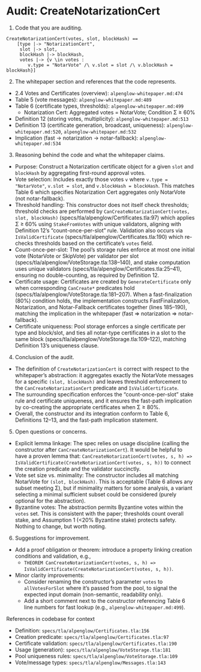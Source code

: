 # Audit: CreateNotarizationCert

1. Code that you are auditing.

```
CreateNotarizationCert(votes, slot, blockHash) ==
    [type |-> "NotarizationCert",
     slot |-> slot,
     blockHash |-> blockHash,
     votes |-> {v \in votes : 
        v.type = "NotarVote" /\ v.slot = slot /\ v.blockHash = blockHash}]
```

2. The whitepaper section and references that the code represents.

- 2.4 Votes and Certificates (overview): `alpenglow-whitepaper.md:474`
- Table 5 (vote messages): `alpenglow-whitepaper.md:489`
- Table 6 (certificate types, thresholds): `alpenglow-whitepaper.md:499`
  - Notarization Cert: Aggregated votes = NotarVote; Condition Σ ≥ 60%
- Definition 12 (storing votes, multiplicity): `alpenglow-whitepaper.md:513`
- Definition 13 (certificate generation, broadcast, uniqueness): `alpenglow-whitepaper.md:520`, `alpenglow-whitepaper.md:532`
- Implication (fast → notarization → notar-fallback): `alpenglow-whitepaper.md:534`

3. Reasoning behind the code and what the whitepaper claims.

- Purpose: Construct a Notarization certificate object for a given `slot` and `blockHash` by aggregating first-round approval votes.
- Vote selection: Includes exactly those votes `v` where `v.type = "NotarVote"`, `v.slot = slot`, and `v.blockHash = blockHash`. This matches Table 6 which specifies Notarization Cert aggregates only NotarVote (not notar-fallback).
- Threshold handling: This constructor does not itself check thresholds; threshold checks are performed by `CanCreateNotarizationCert(votes, slot, blockHash)` (specs/tla/alpenglow/Certificates.tla:97) which applies Σ ≥ 60% using `StakeFromVotes` with unique validators, aligning with Definition 12’s “count-once-per-slot” rule. Validation also occurs via `IsValidCertificate` (specs/tla/alpenglow/Certificates.tla:190) which re-checks thresholds based on the certificate’s `votes` field.
- Count-once-per-slot: The pool’s storage rules enforce at most one initial vote (NotarVote or SkipVote) per validator per slot (specs/tla/alpenglow/VoteStorage.tla:138–140), and stake computation uses unique validators (specs/tla/alpenglow/Certificates.tla:25–41), ensuring no double-counting, as required by Definition 12.
- Certificate usage: Certificates are created by `GenerateCertificate` only when corresponding `CanCreate*` predicates hold (specs/tla/alpenglow/VoteStorage.tla:181–207). When a fast-finalization (80%) condition holds, the implementation constructs FastFinalization, Notarization, and Notar-Fallback certificates together (lines 185–190), matching the implication in the whitepaper (fast ⇒ notarization ⇒ notar-fallback).
- Certificate uniqueness: Pool storage enforces a single certificate per type and block/slot, and ties all notar-type certificates in a slot to the same block (specs/tla/alpenglow/VoteStorage.tla:109–122), matching Definition 13’s uniqueness clause.

4. Conclusion of the audit.

- The definition of `CreateNotarizationCert` is correct with respect to the whitepaper’s abstraction: it aggregates exactly the NotarVote messages for a specific `(slot, blockHash)` and leaves threshold enforcement to the `CanCreateNotarizationCert` predicate and `IsValidCertificate`.
- The surrounding specification enforces the “count-once-per-slot” stake rule and certificate uniqueness, and it ensures the fast-path implication by co-creating the appropriate certificates when Σ ≥ 80%.
- Overall, the constructor and its integration conform to Table 6, Definitions 12–13, and the fast-path implication statement.

5. Open questions or concerns.

- Explicit lemma linkage: The spec relies on usage discipline (calling the constructor after `CanCreateNotarizationCert`). It would be helpful to have a proven lemma that: `CanCreateNotarizationCert(votes, s, h) => IsValidCertificate(CreateNotarizationCert(votes, s, h))` to connect the creation predicate and the validator succinctly.
- Vote set size vs. minimality: The constructor includes all matching NotarVote for `(slot, blockHash)`. This is acceptable (Table 6 allows any subset meeting Σ), but if minimality matters for some analysis, a variant selecting a minimal sufficient subset could be considered (purely optional for the abstraction).
- Byzantine votes: The abstraction permits Byzantine votes within the `votes` set. This is consistent with the paper; thresholds count overall stake, and Assumption 1 (<20% Byzantine stake) protects safety. Nothing to change, but worth noting.

6. Suggestions for improvement.

- Add a proof obligation or theorem: introduce a property linking creation conditions and validation, e.g.,
  - `THEOREM CanCreateNotarizationCert(votes, s, h) => IsValidCertificate(CreateNotarizationCert(votes, s, h))`.
- Minor clarity improvements:
  - Consider renaming the constructor’s parameter `votes` to `allVotesForSlot` where it’s passed from the pool, to signal the expected input domain (non-semantic, readability only).
  - Add a short comment next to the constructor referencing Table 6 line numbers for fast lookup (e.g., `alpenglow-whitepaper.md:499`).

References in codebase for context

- Definition: `specs/tla/alpenglow/Certificates.tla:156`
- Creation predicate: `specs/tla/alpenglow/Certificates.tla:97`
- Certificate validation: `specs/tla/alpenglow/Certificates.tla:190`
- Usage (generation): `specs/tla/alpenglow/VoteStorage.tla:181`
- Pool uniqueness rules: `specs/tla/alpenglow/VoteStorage.tla:109`
- Vote/message types: `specs/tla/alpenglow/Messages.tla:143`

